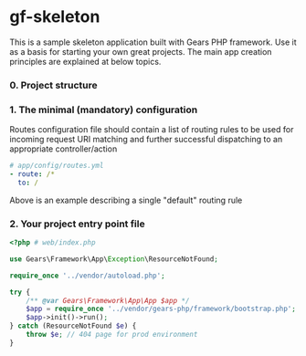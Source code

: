 gf-skeleton
===========

This is a sample skeleton application built with Gears PHP framework. Use it as a basis for starting your own great projects.
The main app creation principles are explained at below topics.

### 0. Project structure


### 1. The minimal (mandatory) configuration

Routes configuration file should contain a list of routing rules to be used for incoming request URI matching and further successful dispatching to an appropriate controller/action

```yaml
# app/config/routes.yml
- route: /*
  to: /
```

Above is an example describing a single "default" routing rule


### 2. Your project entry point file
```php
<?php # web/index.php

use Gears\Framework\App\Exception\ResourceNotFound;

require_once '../vendor/autoload.php';

try {
    /** @var Gears\Framework\App\App $app */
    $app = require_once '../vendor/gears-php/framework/bootstrap.php';
    $app->init()->run();
} catch (ResourceNotFound $e) {
    throw $e; // 404 page for prod environment
}
```
